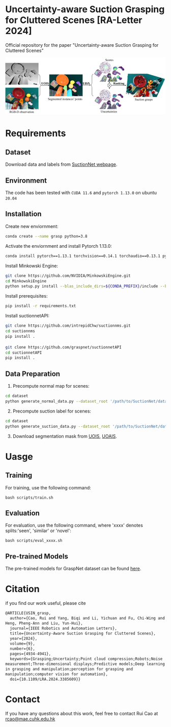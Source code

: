 # Uncertainty-aware Suction Grasping for Cluttered Scenes [RA-Letter 2024]

Official repository for the paper "Uncertainty-aware Suction Grasping for Cluttered Scenes" 

![Image Title](https://github.com/rcao-hk/UISN/blob/master/framework.png)

# Requirements
## Dataset

Download data and labels from [SuctionNet webpage](https://graspnet.net/suction).

## Environment

The code has been tested with `CUDA 11.6` and `pytorch 1.13.0` on ubuntu `20.04`

## Installation

Create new enviornment:
```bash
conda create --name grasp python=3.8
```
Activate the enviornment and install Pytorch 1.13.0:
```bash
conda install pytorch==1.13.1 torchvision==0.14.1 torchaudio==0.13.1 pytorch-cuda=11.6 -c pytorch -c nvidia
```
Install Minkowski Engine:
```bash
git clone https://github.com/NVIDIA/MinkowskiEngine.git
cd MinkowskiEngine
python setup.py install --blas_include_dirs=${CONDA_PREFIX}/include --blas=openblas
```
Install prerequisites:
```bash
pip install -r requirements.txt
```
Install suctionnetAPI:
```bash
git clone https://github.com/intrepidChw/suctionnms.git
cd suctionnms
pip install .

git clone https://github.com/graspnet/suctionnetAPI
cd suctionnetAPI
pip install .
```
## Data Preparation
1. Precompute normal map for scenes:
```bash
cd dataset
python generate_normal_data.py --dataset_root '/path/to/SuctionNet/dataset'
```
2. Precompute suction label for scenes:
```bash
cd dataset
python generate_suction_data.py --dataset_root '/path/to/SuctionNet/dataset'
```
3. Download segmentation mask from [UOIS](https://mycuhk-my.sharepoint.com/:u:/g/personal/1155187973_link_cuhk_edu_hk/EcLzwCXsPUdNiix_mxqwVmcBODekt_Qfj6DSWPgHzqXUGA?e=iC1ouY), [UOAIS](https://mycuhk-my.sharepoint.com/:u:/g/personal/1155187973_link_cuhk_edu_hk/EcYqOfP2P5NIn9AGgNbWj1IBSqnDRz-cIfajjJrYMXrDXw?e=SUXnSE).

# Uasge
## Training

For training, use the following command:

```
bash scripts/train.sh
```

## Evaluation
For evaluation, use the following command, where 'xxxx' denotes splits:'seen', 'similar' or 'novel': 

```
bash scripts/eval_xxxx.sh
```

## Pre-trained Models
The pre-trained models for GraspNet dataset can be found [here](https://mycuhk-my.sharepoint.com/:f:/g/personal/1155187973_link_cuhk_edu_hk/Eitk9iMOUABMqEonSZ4hvlUBhJCnLrYup9ScMobDjo2ggA?e=l79XYJ).


# Citation

if you find our work useful, please cite

```
@ARTICLE{USIN_grasp,
  author={Cao, Rui and Yang, Biqi and Li, Yichuan and Fu, Chi-Wing and Heng, Pheng-Ann and Liu, Yun-Hui},
  journal={IEEE Robotics and Automation Letters}, 
  title={Uncertainty-Aware Suction Grasping for Cluttered Scenes}, 
  year={2024},
  volume={9},
  number={6},
  pages={4934-4941},
  keywords={Grasping;Uncertainty;Point cloud compression;Robots;Noise measurement;Three-dimensional displays;Predictive models;Deep learning in grasping and manipulation;perception for grasping and manipulation;computer vision for automation},
  doi={10.1109/LRA.2024.3385609}}

```
# Contact
If you have any questions about this work, feel free to contact Rui Cao at rcao@mae.cuhk.edu.hk
